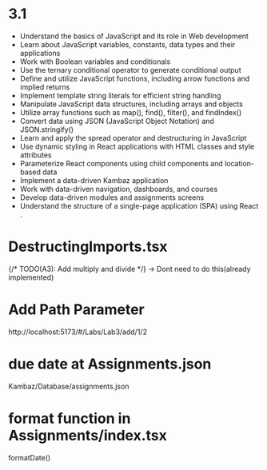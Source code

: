 
# 3.1
- Understand the basics of JavaScript and its role in Web development
- Learn about JavaScript variables, constants, data types and their applications
- Work with Boolean variables and conditionals
- Use the ternary conditional operator to generate conditional output
- Define and utilize JavaScript functions, including arrow functions and implied returns
- Implement template string literals for efficient string handling
- Manipulate JavaScript data structures, including arrays and objects
- Utilize array functions such as map(), find(), filter(), and findIndex()
- Convert data using JSON (JavaScript Object Notation) and JSON.stringify()
- Learn and apply the spread operator and destructuring in JavaScript
- Use dynamic styling in React applications with HTML classes and style attributes
- Parameterize React components using child components and location-based data
- Implement a data-driven Kambaz application
- Work with data-driven navigation, dashboards, and courses
- Develop data-driven modules and assignments screens
- Understand the structure of a single-page application (SPA) using React​.

# DestructingImports.tsx
{/* TODO(A3): Add multiply and divide */}
-> Dont need to do this(already implemented)
# Add Path Parameter
http://localhost:5173/#/Labs/Lab3/add/1/2

# due date at Assignments.json
Kambaz/Database/assignments.json

# format function in Assignments/index.tsx
formatDate()